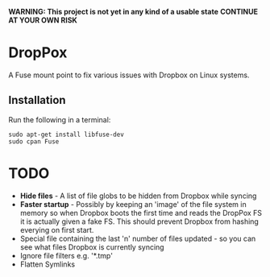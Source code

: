 **WARNING: This project is not yet in any kind of a usable state**
**CONTINUE AT YOUR OWN RISK**


DropPox
=======
A Fuse mount point to fix various issues with Dropbox on Linux systems.


Installation
------------
Run the following in a terminal:

	sudo apt-get install libfuse-dev
	sudo cpan Fuse

TODO
====
* __Hide files__ - A list of file globs to be hidden from Dropbox while syncing
* __Faster startup__ - Possibly by keeping an 'image' of the file system in memory so when Dropbox boots the first time and reads the DropPox FS it is actually given a fake FS. This should prevent Dropbox from hashing everying on first start.
* Special file containing the last 'n' number of files updated - so you can see what files Dropbox is currently syncing
* Ignore file filters e.g. '*.tmp'
* Flatten Symlinks

